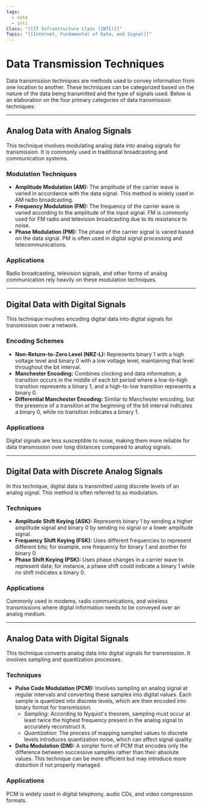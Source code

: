 ```yaml
---
tags:
  - note
  - inti
Class: "[[IT Infrastructure Class (INTI)]]"
Topic: "[[Internet, Fundamental of Data, and Signal]]"
---
```


# Data Transmission Techniques

Data transmission techniques are methods used to convey information from one location to another. These techniques can be categorized based on the nature of the data being transmitted and the type of signals used. Below is an elaboration on the four primary categories of data transmission techniques:

---

## Analog Data with Analog Signals
This technique involves modulating analog data into analog signals for transmission. It is commonly used in traditional broadcasting and communication systems.

### Modulation Techniques
- **Amplitude Modulation (AM):** The amplitude of the carrier wave is varied in accordance with the data signal. This method is widely used in AM radio broadcasting.
- **Frequency Modulation (FM):** The frequency of the carrier wave is varied according to the amplitude of the input signal. FM is commonly used for FM radio and television broadcasting due to its resistance to noise.
- **Phase Modulation (PM):** The phase of the carrier signal is varied based on the data signal. PM is often used in digital signal processing and telecommunications.

### Applications
Radio broadcasting, television signals, and other forms of analog communication rely heavily on these modulation techniques.

---

## Digital Data with Digital Signals
This technique involves encoding digital data into digital signals for transmission over a network.

### Encoding Schemes
- **Non-Return-to-Zero Level (NRZ-L):** Represents binary 1 with a high voltage level and binary 0 with a low voltage level, maintaining that level throughout the bit interval.
- **Manchester Encoding:** Combines clocking and data information; a transition occurs in the middle of each bit period where a low-to-high transition represents a binary 1, and a high-to-low transition represents a binary 0.
- **Differential Manchester Encoding:** Similar to Manchester encoding, but the presence of a transition at the beginning of the bit interval indicates a binary 0, while no transition indicates a binary 1.

### Applications
Digital signals are less susceptible to noise, making them more reliable for data transmission over long distances compared to analog signals.

---

## Digital Data with Discrete Analog Signals
In this technique, digital data is transmitted using discrete levels of an analog signal. This method is often referred to as modulation.

### Techniques
- **Amplitude Shift Keying (ASK):** Represents binary 1 by sending a higher amplitude signal and binary 0 by sending no signal or a lower amplitude signal.
- **Frequency Shift Keying (FSK):** Uses different frequencies to represent different bits; for example, one frequency for binary 1 and another for binary 0.
- **Phase Shift Keying (PSK):** Uses phase changes in a carrier wave to represent data; for instance, a phase shift could indicate a binary 1 while no shift indicates a binary 0.

### Applications
Commonly used in modems, radio communications, and wireless transmissions where digital information needs to be conveyed over an analog medium.

---

## Analog Data with Digital Signals
This technique converts analog data into digital signals for transmission. It involves sampling and quantization processes.

### Techniques
- **Pulse Code Modulation (PCM):** Involves sampling an analog signal at regular intervals and converting these samples into digital values. Each sample is quantized into discrete levels, which are then encoded into binary format for transmission.
  - *Sampling:* According to Nyquist's theorem, sampling must occur at least twice the highest frequency present in the analog signal to accurately reconstruct it.
  - *Quantization:* The process of mapping sampled values to discrete levels introduces quantization noise, which can affect signal quality.
- **Delta Modulation (DM):** A simpler form of PCM that encodes only the difference between successive samples rather than their absolute values. This technique can be more efficient but may introduce more distortion if not properly managed.

### Applications
PCM is widely used in digital telephony, audio CDs, and video compression formats.
